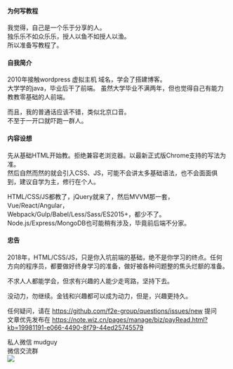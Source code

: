 #### 为何写教程
我觉得，自己是一个乐于分享的人。  
独乐乐不如众乐乐，授人以鱼不如授人以渔。  
所以准备写教程了。  

#### 自我简介
2010年接触wordpress 虚拟主机 域名，学会了搭建博客。  
大学学的java，毕业后干了前端。
虽然大学毕业不满两年，但也觉得自己有能力教教零基础的人前端。  

而且，我的普通话应该不错，类似北京口音。  
不至于一开口就吓跑一群人。  

#### 内容设想
先从基础HTML开始教。拒绝兼容老浏览器。以最新正式版Chrome支持的写法为准。  
然后自然而然的就会引入CSS、JS，可能不会讲太多基础语法，也不会面面俱到，建议自学为主，修行在个人。  


HTML/CSS/JS都教了，jQuery就来了，然后MVVM那一套，Vue/React/Angular，  
Webpack/Gulp/Babel/Less/Sass/ES2015+，都少不了。  
Node.js/Express/MongoDB也可能稍有涉及，毕竟前后端不分家。  

#### 忠告  
2018年，HTML/CSS/JS，只是你入坑前端的基础，绝不是你学习的终点。任何方向的程序员，都要做好终身学习的准备，做好被各种问题整的焦头烂额的准备。  

不求人人都能学会，但求有兴趣的人能少走弯路，坚持下去。

没动力，勿继续。金钱和兴趣都可以成为动力，但是，兴趣更持久。  

任何疑问，请在 https://github.com/f2e-group/questions/issues/new 提问   
文章优先发布在 https://note.wiz.cn/pages/manage/biz/payRead.html?kb=19981191-e066-4490-8f79-44ed25745579  

私人微信 mudguy  
微信交流群  
![](http://webest.qiniudn.com/capture/mac/2016-12-26-091337.jpg?imageView2/2/w/400)  
